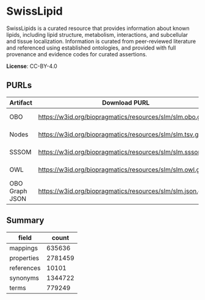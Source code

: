 # SwissLipid

SwissLipids is a curated resource that provides information about known lipids, including lipid structure, metabolism, interactions, and subcellular and tissue localization. Information is curated from peer-reviewed literature and referenced using established ontologies, and provided with full provenance and evidence codes for curated assertions.

**License**: CC-BY-4.0

## PURLs

| Artifact       | Download PURL                                              | Latest Versioned Download PURL                                        |
|----------------|------------------------------------------------------------|-----------------------------------------------------------------------|
| OBO            | https://w3id.org/biopragmatics/resources/slm/slm.obo.gz    | https://w3id.org/biopragmatics/resources/slm/2024-12-10/slm.obo.gz    |
| Nodes          | https://w3id.org/biopragmatics/resources/slm/slm.tsv.gz    | https://w3id.org/biopragmatics/resources/slm/2024-12-10/slm.tsv.gz    |
| SSSOM          | https://w3id.org/biopragmatics/resources/slm/slm.sssom.tsv | https://w3id.org/biopragmatics/resources/slm/2024-12-10/slm.sssom.tsv |
| OWL            | https://w3id.org/biopragmatics/resources/slm/slm.owl.gz    | https://w3id.org/biopragmatics/resources/slm/2024-12-10/slm.owl.gz    |
| OBO Graph JSON | https://w3id.org/biopragmatics/resources/slm/slm.json.gz   | https://w3id.org/biopragmatics/resources/slm/2024-12-10/slm.json.gz   |

## Summary

| field      |   count |
|------------|---------|
| mappings   |  635636 |
| properties | 2781459 |
| references |   10101 |
| synonyms   | 1344722 |
| terms      |  779249 |
